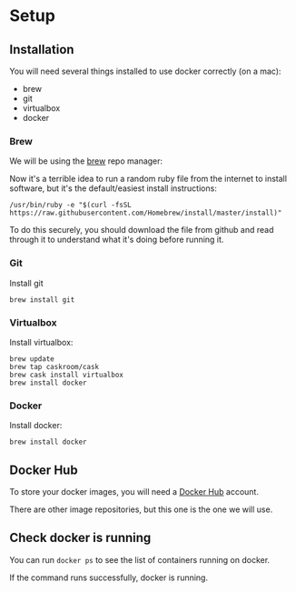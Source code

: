 # Setup


## Installation

You will need several things installed to use docker correctly (on a mac):
- brew
- git
- virtualbox
- docker


### Brew

We will be using the [brew](https://brew.sh/) repo manager:

Now it's a terrible idea to run a random ruby file from the internet to install software, but it's the default/easiest install instructions:
```
/usr/bin/ruby -e "$(curl -fsSL https://raw.githubusercontent.com/Homebrew/install/master/install)"
```
To do this securely, you should download the file from github and read through it to understand what it's doing before running it.

### Git

Install git
```
brew install git
```

### Virtualbox

Install virtualbox:
```
brew update
brew tap caskroom/cask
brew cask install virtualbox
brew install docker
```

### Docker

Install docker:
```
brew install docker
```

## Docker Hub

To store your docker images, you will need a [Docker Hub](https://hub.docker.com) account.

There are other image repositories, but this one is the one we will use.


## Check docker is running

You can run `docker ps` to see the list of containers running on docker.

If the command runs successfully, docker is running.


